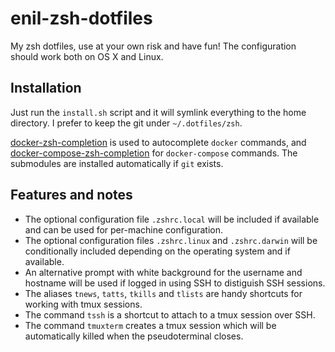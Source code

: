 # enil-zsh-dotfiles

My zsh dotfiles, use at your own risk and have fun!
The configuration should work both on OS X and Linux.

## Installation

Just run the `install.sh` script and it will symlink everything to the home directory.
I prefer to keep the git under `~/.dotfiles/zsh`.

[docker-zsh-completion] is used to autocomplete `docker` commands, and [docker-compose-zsh-completion] for
`docker-compose` commands.
The submodules are installed automatically if `git` exists.

## Features and notes

* The optional configuration file `.zshrc.local` will be included if available and can be used for per-machine
configuration.
* The optional configuration files `.zshrc.linux` and `.zshrc.darwin` will be conditionally included depending on the
operating system and if available.
* An alternative prompt with white background for the username and hostname will be used if logged in using SSH to
distiguish SSH sessions.
* The aliases `tnews`, `tatts`, `tkills` and `tlists` are handy shortcuts for working with tmux sessions.
* The command `tssh` is a shortcut to attach to a tmux session over SSH.
* The command `tmuxterm` creates a tmux session which will be automatically killed when the pseudoterminal closes.

[docker-zsh-completion]:         https://github.com/felixr/docker-zsh-completion
[docker-compose-zsh-completion]: https://github.com/sdurrheimer/docker-compose-zsh-completion
[submodules]:                    https://git-scm.com/book/en/v2/Git-Tools-Submodules

